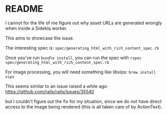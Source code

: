 # README

I cannot for the life of me figure out why asset URLs are generated wrongly when inside a Sidekiq worker. 

This aims to showcase the issue. 

The interesting spec is: 
`spec/generating_html_with_rich_content_spec.rb`

Once you've run `bundle install`, you can run the spec with 
`rspec spec/generating_html_with_rich_content_spec.rb`

For image processing, you will need something like libvips: 
`brew install vips`

This seems similar to an issue raised a while ago: 
https://github.com/rails/rails/issues/35540

but I couldn't figure out the fix for my situation, since we do not have direct access to the image being rendered (this is all taken care of by ActionText). 